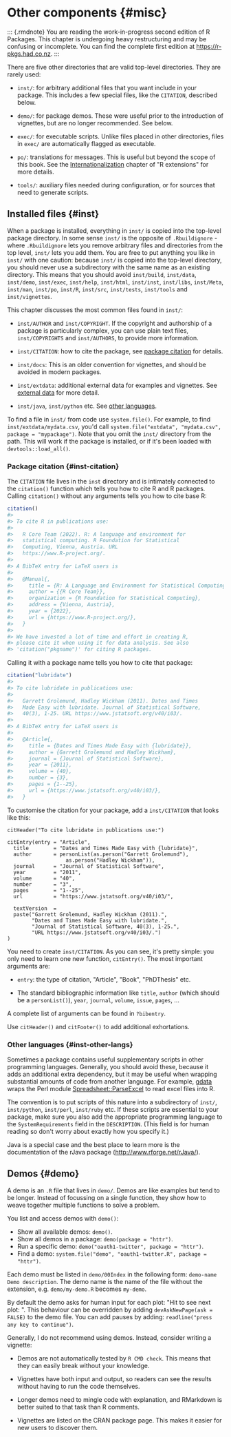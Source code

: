 # Other components {#misc}

::: {.rmdnote}
You are reading the work-in-progress second edition of R Packages. This chapter is undergoing heavy restructuring and may be confusing or incomplete. You can find the complete first edition at <https://r-pkgs.had.co.nz>.
:::

There are five other directories that are valid top-level directories. They are rarely used:

* `inst/`: for arbitrary additional files that you want include in your package. This includes a few special files, like the `CITATION`, described below.

* `demo/`: for package demos. These were useful prior to the introduction
  of vignettes, but are no longer recommended. See below.

* `exec/`: for executable scripts. Unlike files placed in other directories, files in 
  `exec/` are automatically flagged as executable.

* `po/`: translations for messages. This is useful but beyond the scope of this 
  book. See the [Internationalization][internationalization] chapter of 
  "R extensions" for more details.

* `tools/`: auxiliary files needed during configuration, or for sources that need
  to generate scripts.

## Installed files {#inst}



When a package is installed, everything in `inst/` is copied into the top-level package directory. In some sense `inst/` is the opposite of `.Rbuildignore` - where `.Rbuildignore` lets you remove arbitrary files and directories from the top level, `inst/` lets you add them. You are free to put anything you like in `inst/` with one caution: because `inst/` is copied into the top-level directory, you should never use a subdirectory with the same name as an existing directory. This means that you should avoid `inst/build`, `inst/data`, `inst/demo`, `inst/exec`, `inst/help`, `inst/html`, `inst/inst`, `inst/libs`, `inst/Meta`, `inst/man`, `inst/po`, `inst/R`, `inst/src`, `inst/tests`, `inst/tools` and `inst/vignettes`.

This chapter discusses the most common files found in `inst/`:

* `inst/AUTHOR` and `inst/COPYRIGHT`. If the copyright and authorship of a 
  package is particularly complex, you can use plain text files, 
  `inst/COPYRIGHTS` and `inst/AUTHORS`, to provide more information.

* `inst/CITATION`: how to cite the package, see 
  [package citation](#inst-citation) for details.

* `inst/docs`: This is an older convention for vignettes, and should be avoided 
   in modern packages.

* `inst/extdata`: additional external data for examples and vignettes. 
  See [external data](#data-extdata) for more detail.

* `inst/java`, `inst/python` etc. See [other languages](#inst-other-langs).

To find a file in `inst/` from code use `system.file()`. For example, to find `inst/extdata/mydata.csv`, you'd call `system.file("extdata", "mydata.csv", package = "mypackage")`. Note that you omit the `inst/` directory from the path. This will work if the package is installed, or if it's been loaded with `devtools::load_all()`.

### Package citation {#inst-citation}

The `CITATION` file lives in the `inst` directory and is intimately connected to the `citation()` function which tells you how to cite R and R packages. Calling `citation()` without any arguments tells you how to cite base R:


```r
citation()
#> 
#> To cite R in publications use:
#> 
#>   R Core Team (2022). R: A language and environment for
#>   statistical computing. R Foundation for Statistical
#>   Computing, Vienna, Austria. URL
#>   https://www.R-project.org/.
#> 
#> A BibTeX entry for LaTeX users is
#> 
#>   @Manual{,
#>     title = {R: A Language and Environment for Statistical Computing},
#>     author = {{R Core Team}},
#>     organization = {R Foundation for Statistical Computing},
#>     address = {Vienna, Austria},
#>     year = {2022},
#>     url = {https://www.R-project.org/},
#>   }
#> 
#> We have invested a lot of time and effort in creating R,
#> please cite it when using it for data analysis. See also
#> 'citation("pkgname")' for citing R packages.
```

Calling it with a package name tells you how to cite that package:


```r
citation("lubridate")
#> 
#> To cite lubridate in publications use:
#> 
#>   Garrett Grolemund, Hadley Wickham (2011). Dates and Times
#>   Made Easy with lubridate. Journal of Statistical Software,
#>   40(3), 1-25. URL https://www.jstatsoft.org/v40/i03/.
#> 
#> A BibTeX entry for LaTeX users is
#> 
#>   @Article{,
#>     title = {Dates and Times Made Easy with {lubridate}},
#>     author = {Garrett Grolemund and Hadley Wickham},
#>     journal = {Journal of Statistical Software},
#>     year = {2011},
#>     volume = {40},
#>     number = {3},
#>     pages = {1--25},
#>     url = {https://www.jstatsoft.org/v40/i03/},
#>   }
```

To customise the citation for your package, add a `inst/CITATION` that looks like this:


```
citHeader("To cite lubridate in publications use:")

citEntry(entry = "Article",
  title        = "Dates and Times Made Easy with {lubridate}",
  author       = personList(as.person("Garrett Grolemund"),
                   as.person("Hadley Wickham")),
  journal      = "Journal of Statistical Software",
  year         = "2011",
  volume       = "40",
  number       = "3",
  pages        = "1--25",
  url          = "https://www.jstatsoft.org/v40/i03/",

  textVersion  =
  paste("Garrett Grolemund, Hadley Wickham (2011).",
        "Dates and Times Made Easy with lubridate.",
        "Journal of Statistical Software, 40(3), 1-25.",
        "URL https://www.jstatsoft.org/v40/i03/.")
)
```

You need to create `inst/CITATION`. As you can see, it's pretty simple: you only need to learn one new function, `citEntry()`. The most important arguments are:

* `entry`: the type of citation, "Article", "Book", "PhDThesis" etc.

* The standard bibliographic information like `title`, `author` (which should 
  be a `personList()`), `year`, `journal`, `volume`, `issue`, `pages`, ...
  
A complete list of arguments can be found in `?bibentry`.

Use `citHeader()` and `citFooter()` to add additional exhortations.

### Other languages {#inst-other-langs}

Sometimes a package contains useful supplementary scripts in other programming languages. Generally, you should avoid these, because it adds an additional extra dependency, but it may be useful when wrapping substantial amounts of code from another language. For example, [gdata](https://cran.r-project.org/web/packages/gdata/index.html) wraps the Perl module [Spreadsheet::ParseExcel](https://search.cpan.org/~dougw/Spreadsheet-ParseExcel-0.65/) to read excel files into R.

The convention is to put scripts of this nature into a subdirectory of `inst/`, `inst/python`, `inst/perl`, `inst/ruby` etc. If these scripts are essential to your package, make sure you also add the appropriate programming language to the `SystemRequirements` field in the `DESCRIPTION`. (This field is for human reading so don't worry about exactly how you specify it.)

Java is a special case and the best place to learn more is the documentation of the rJava package (<http://www.rforge.net/rJava/>).


## Demos {#demo}

A demo is an `.R` file that lives in `demo/`. Demos are like examples but tend to be longer. Instead of focussing on a single function, they show how to weave together multiple functions to solve a problem.

You list and access demos with `demo()`:

* Show all available demos: `demo()`.
* Show all demos in a package: `demo(package = "httr")`.
* Run a specific demo: `demo("oauth1-twitter", package = "httr")`.
* Find a demo: `system.file("demo", "oauth1-twitter.R", package = "httr")`.

Each demo must be listed in `demo/00Index` in the following form: `demo-name   Demo description`. The demo name is the name of the file without the extension, e.g. `demo/my-demo.R` becomes `my-demo`.

By default the demo asks for human input for each plot: "Hit <Return> to see next plot: ". 
This behaviour can be overridden by adding `devAskNewPage(ask = FALSE)` to the demo file.
You can add pauses by adding: `readline("press any key to continue")`.

Generally, I do not recommend using demos. Instead, consider writing a vignette:

* Demos are not automatically tested by `R CMD check`. This means that they can 
  easily break without your knowledge.

* Vignettes have both input and output, so readers can see the results 
  without having to run the code themselves.

* Longer demos need to mingle code with explanation, and RMarkdown is better
  suited to that task than R comments.

* Vignettes are listed on the CRAN package page. This makes it easier for 
  new users to discover them.


[internationalization]:https://cran.rstudio.com/doc/manuals/r-devel/R-exts.html#Internationalization

